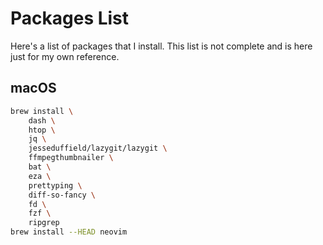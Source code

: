 # Packages List

Here's a list of packages that I install. This list is not complete and is here 
just for my own reference.


## macOS

```bash
brew install \
    dash \
    htop \
    jq \
    jesseduffield/lazygit/lazygit \
    ffmpegthumbnailer \
    bat \
    eza \
    prettyping \
    diff-so-fancy \
    fd \
    fzf \
    ripgrep
brew install --HEAD neovim
```
